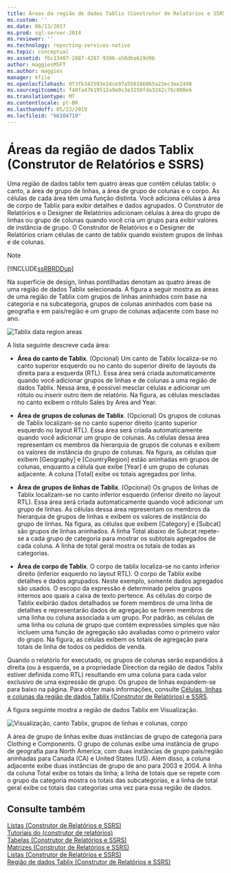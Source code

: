 ```yaml
---
title: Áreas da região de dados Tablix (Construtor de Relatórios e SSRS) | Microsoft Docs
ms.custom: ''
ms.date: 06/13/2017
ms.prod: sql-server-2014
ms.reviewer: ''
ms.technology: reporting-services-native
ms.topic: conceptual
ms.assetid: f6c13407-2887-4287-9396-a58dba619d9b
author: maggiesMSFT
ms.author: maggies
manager: kfile
ms.openlocfilehash: 0f3fb342593e24ce97a550186065a22ec3ee2498
ms.sourcegitcommit: f40fa47619512a9a9c3e3258fda3242c76c008e6
ms.translationtype: MT
ms.contentlocale: pt-BR
ms.lasthandoff: 05/23/2019
ms.locfileid: "66104719"
---
```

# <a name="tablix-data-region-areas-report-builder-and-ssrs"></a>Áreas da região de dados Tablix (Construtor de Relatórios e SSRS)
  Uma região de dados tablix tem quatro áreas que contêm células tablix: o canto, a área de grupo de linhas, a área de grupo de colunas e o corpo. As células de cada área têm uma função distinta. Você adiciona células à área de corpo de Tablix para exibir detalhes e dados agrupados. O Construtor de Relatórios e o Designer de Relatórios adicionam células à área do grupo de linhas ou grupo de colunas quando você cria um grupo para exibir valores de instância de grupo. O Construtor de Relatórios e o Designer de Relatórios criam células de canto de tablix quando existem grupos de linhas e de colunas.  
  
> [!NOTE]  
>  [!INCLUDE[ssRBRDDup](../../includes/ssrbrddup-md.md)]  
  
 Na superfície de design, linhas pontilhadas denotam as quatro áreas de uma região de dados Tablix selecionada. A figura a seguir mostra as áreas de uma região de Tablix com grupos de linhas aninhados com base na categoria e na subcategoria, grupos de colunas aninhados com base na geografia e em país/região e um grupo de colunas adjacente com base no ano.  
  
 ![Tablix data region areas](../media/rs-tablixareas.gif "Tablix data region areas")  
  
 A lista seguinte descreve cada área:  
  
-   **Área do canto de Tablix**. (Opcional) Um canto de Tablix localiza-se no canto superior esquerdo ou no canto do superior direito de layouts da direita para a esquerda (RTL). Essa área será criada automaticamente quando você adicionar grupos de linhas e de colunas a uma região de dados Tablix. Nessa área, é possível mesclar células e adicionar um rótulo ou inserir outro item de relatório. Na figura, as células mescladas no canto exibem o rótulo Sales by Area and Year.  
  
-   **Área de grupos de colunas de Tablix**. (Opcional) Os grupos de colunas de Tablix localizam-se no canto superior direito (canto superior esquerdo no layout RTL). Essa área será criada automaticamente quando você adicionar um grupo de colunas. As células dessa área representam os membros da hierarquia de grupos de colunas e exibem os valores de instância do grupo de colunas. Na figura, as células que exibem [Geography] e [CountryRegion] estão aninhadas em grupos de colunas, enquanto a célula que exibe [Year] é um grupo de colunas adjacente. A coluna [Total] exibe os totais agregados por linha.  
  
-   **Área de grupos de linhas de Tablix**. (Opcional) Os grupos de linhas de Tablix localizam-se no canto inferior esquerdo (inferior direito no layout RTL). Essa área será criada automaticamente quando você adicionar um grupo de linhas. As células dessa área representam os membros da hierarquia de grupos de linhas e exibem os valores de instância do grupo de linhas. Na figura, as células que exibem [Category] e [Subcat] são grupos de linhas aninhados. A linha Total abaixo de Subcat repete-se a cada grupo de categoria para mostrar os subtotais agregados de cada coluna. A linha de total geral mostra os totais de todas as categorias.  
  
-   **Área de corpo de Tablix**. O corpo de tablix localiza-se no canto inferior direito (inferior esquerdo no layout RTL). O corpo de Tablix exibe detalhes e dados agrupados. Neste exemplo, somente dados agregados são usados. O escopo da expressão é determinado pelos grupos internos aos quais a caixa de texto pertence. As células do corpo de Tablix exibirão dados detalhados se forem membros de uma linha de detalhes e representarão dados de agregação se forem membros de uma linha ou coluna associada a um grupo. Por padrão, as células de uma linha ou coluna de grupo que contém expressões simples que não incluem uma função de agregação são avaliadas como o primeiro valor do grupo. Na figura, as células exibem os totais de agregação para totais de linha de todos os pedidos de venda.  
  
 Quando o relatório for executado, os grupos de colunas serão expandidos à direita (ou à esquerda, se a propriedade Direction da região de dados Tablix estiver definida como RTL) resultando em uma coluna para cada valor exclusivo de uma expressão de grupo. Os grupos de linhas expandem-se para baixo na página. Para obter mais informações, consulte [Células, linhas e colunas da região de dados Tablix &#40;Construtor de Relatórios&#41; e SSRS](tablix-data-region-cells-rows-and-columns-report-builder-and-ssrs.md).  
  
 A figura seguinte mostra a região de dados Tablix em Visualização.  
  
 ![Visualização, canto Tablix, grupos de linhas e colunas, corpo](../media/rs-tablixareaspreview.gif "Visualização, canto Tablix, grupos de linhas e colunas, corpo")  
  
 A área de grupo de linhas exibe duas instâncias de grupo de categoria para Clothing e Components. O grupo de colunas exibe uma instância de grupo de geografia para North America, com duas instâncias de grupo país/região aninhadas para Canada (CA) e United States (US). Além disso, a coluna adjacente exibe duas instâncias de grupo de ano para 2003 e 2004. A linha da coluna Total exibe os totais da linha; a linha de totais que se repete com o grupo da categoria mostra os totais das subcategorias, e a linha de total geral exibe os totais das categorias uma vez para essa região de dados.  
  
## <a name="see-also"></a>Consulte também  
 [Listas &#40;Construtor de Relatórios e SSRS&#41;](tables-matrices-and-lists-report-builder-and-ssrs.md)   
 [Tutoriais do &#40;construtor de relatórios&#41;](../report-builder-tutorials.md)   
 [Tabelas &#40;Construtor de Relatórios e SSRS&#41;](tables-report-builder-and-ssrs.md)   
 [Matrizes &#40;Construtor de Relatórios e SSRS&#41;](create-a-matrix-report-builder-and-ssrs.md)   
 [Listas &#40;Construtor de Relatórios e SSRS&#41;](create-invoices-and-forms-with-lists-report-builder-and-ssrs.md)   
 [Região de dados Tablix &#40;Construtor de Relatórios e SSRS&#41;](../tablix-data-region-report-builder-and-ssrs.md)  
  
  
